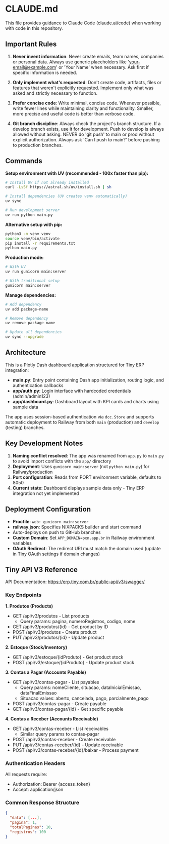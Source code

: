 # CLAUDE.md

This file provides guidance to Claude Code (claude.ai/code) when working with code in this repository.

## Important Rules

1. **Never invent information**: Never create emails, team names, companies or personal data. Always use generic placeholders like 'your-email@example.com' or 'Your Name' when necessary. Ask first if specific information is needed.

2. **Only implement what's requested**: Don't create code, artifacts, files or features that weren't explicitly requested. Implement only what was asked and strictly necessary to function.

3. **Prefer concise code**: Write minimal, concise code. Whenever possible, write fewer lines while maintaining clarity and functionality. Smaller, more precise and useful code is better than verbose code.

4. **Git branch discipline**: Always check the project's branch structure. If a develop branch exists, use it for development. Push to develop is always allowed without asking. NEVER do 'git push' to main or prod without explicit authorization. Always ask 'Can I push to main?' before pushing to production branches.

## Commands

**Setup environment with UV (recommended - 100x faster than pip):**
```bash
# Install UV if not already installed
curl -LsSf https://astral.sh/uv/install.sh | sh

# Install dependencies (UV creates venv automatically)
uv sync

# Run development server
uv run python main.py
```

**Alternative setup with pip:**
```bash
python3 -m venv venv
source venv/bin/activate
pip install -r requirements.txt
python main.py
```

**Production mode:**
```bash
# With UV
uv run gunicorn main:server

# With traditional setup
gunicorn main:server
```

**Manage dependencies:**
```bash
# Add dependency
uv add package-name

# Remove dependency
uv remove package-name

# Update all dependencies
uv sync --upgrade
```

## Architecture

This is a Plotly Dash dashboard application structured for Tiny ERP integration:

- **main.py**: Entry point containing Dash app initialization, routing logic, and authentication callbacks
- **app/auth.py**: Login interface with hardcoded credentials (admin/admin123)
- **app/dashboard.py**: Dashboard layout with KPI cards and charts using sample data

The app uses session-based authentication via `dcc.Store` and supports automatic deployment to Railway from both `main` (production) and `develop` (testing) branches.

## Key Development Notes

1. **Naming conflict resolved**: The app was renamed from `app.py` to `main.py` to avoid import conflicts with the `app/` directory
2. **Deployment**: Uses `gunicorn main:server` (not `python main.py`) for Railway/production
3. **Port configuration**: Reads from PORT environment variable, defaults to 8050
4. **Current state**: Dashboard displays sample data only - Tiny ERP integration not yet implemented

## Deployment Configuration

- **Procfile**: `web: gunicorn main:server`
- **railway.json**: Specifies NIXPACKS builder and start command
- Auto-deploys on push to GitHub branches
- **Custom Domain**: Set `APP_DOMAIN=pxn.app.br` in Railway environment variables
- **OAuth Redirect**: The redirect URI must match the domain used (update in Tiny OAuth settings if domain changes)

## Tiny API V3 Reference

API Documentation: https://erp.tiny.com.br/public-api/v3/swagger/

### Key Endpoints

**1. Produtos (Products)**
- GET /api/v3/produtos - List products
  - Query params: pagina, numeroRegistros, codigo, nome
- GET /api/v3/produtos/{id} - Get product by ID
- POST /api/v3/produtos - Create product
- PUT /api/v3/produtos/{id} - Update product

**2. Estoque (Stock/Inventory)**
- GET /api/v3/estoque/{idProduto} - Get product stock
- POST /api/v3/estoque/{idProduto} - Update product stock

**3. Contas a Pagar (Accounts Payable)**
- GET /api/v3/contas-pagar - List payables
  - Query params: nomeCliente, situacao, dataInicialEmissao, dataFinalEmissao
  - Situacao values: aberto, cancelada, pago, parcialmente_pago
- POST /api/v3/contas-pagar - Create payable
- GET /api/v3/contas-pagar/{id} - Get specific payable

**4. Contas a Receber (Accounts Receivable)**
- GET /api/v3/contas-receber - List receivables
  - Similar query params to contas-pagar
- POST /api/v3/contas-receber - Create receivable
- PUT /api/v3/contas-receber/{id} - Update receivable
- POST /api/v3/contas-receber/{id}/baixar - Process payment

### Authentication Headers
All requests require:
- Authorization: Bearer {access_token}
- Accept: application/json

### Common Response Structure
```json
{
  "data": [...],
  "pagina": 1,
  "totalPaginas": 10,
  "registros": 100
}
```